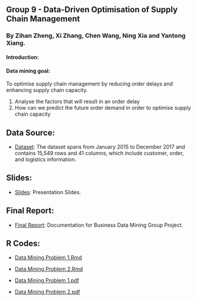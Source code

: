 ## Group 9 - Data-Driven Optimisation of Supply Chain Management

### By Zihan Zheng, Xi Zhang, Chen Wang, Ning Xia and Yantong Xiang.

#### Introduction:

#### Data mining goal:
To optimise supply chain management by reducing order delays and enhancing supply chain capacity.

1. Analyse the factors that will result in an order delay 
2. How can we predict the future order demand in order to optimise supply chain capacity


## Data Source:
- [Dataset](./dataset/incom2024_delay_example_dataset.xlsx):   The dataset spans from January 2015 to December 2017 and contains 15,549 rows and 41 columns, which include customer, order, and logistics information.

## Slides:
- [Slides](Group_9_Slides.pdf): Presentation Sildes.
  
## Final Report:
- [Final Report](): Documentation for Business Data Mining Group Project.

## R Codes:
- [Data Mining Problem 1.Rmd](./R_Code/Data_Mining_Problem_1_Code.Rmd)
- [Data Mining Problem 2.Rmd](./R_Code/Data_Mining_Problem_2_Code.Rmd)
  
- [Data Mining Problem 1.pdf](./R_Code/Data_Mining_Problem_1_Code.pdf)
- [Data Mining Problem 2.pdf](./R_Code/Data_Mining_Problem_2_Code.pdf)

